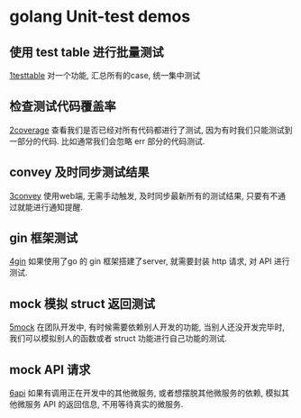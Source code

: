 # golang Unit-test demos

## 使用 test table 进行批量测试
[1testtable](/1testtable/func_test.go)
对一个功能, 汇总所有的case, 统一集中测试

## 检查测试代码覆盖率
[2coverage](/2coverage/func_test.go)
查看我们是否已经对所有代码都进行了测试, 因为有时我们只能测试到一部分的代码. 比如通常我们会忽略 err 部分的代码测试.

## convey 及时同步测试结果
[3convey](/3convey/ops_test.go)
使用web端, 无需手动触发, 及时同步最新所有的测试结果, 只要有不通过就能进行通知提醒.

## gin 框架测试
[4gin](/4gin/gin_test.go)
如果使用了go 的 gin 框架搭建了server, 就需要封装 http 请求, 对 API 进行测试.

## mock 模拟 struct 返回测试
[5mock](/5mock/foo_test.go)
在团队开发中, 有时候需要依赖别人开发的功能, 当别人还没开发完毕时, 我们可以模拟别人的函数或者 struct 功能进行自己功能的测试.

## mock API 请求
[6api](/6apimock/api_test.go)
如果有调用正在开发中的其他微服务, 或者想摆脱其他微服务的依赖, 模拟其他微服务 API 的返回信息, 不用等待真实的微服务.
